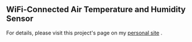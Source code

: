 ## WiFi-Connected Air Temperature and Humidity Sensor

For details, please visit this project's page on my [personal site](https://dylansrij2.wixsite.com/website/single-post/2018/03/18/WiFi-Connected-Air-Temperature-and-Humidity-Sensor) .
